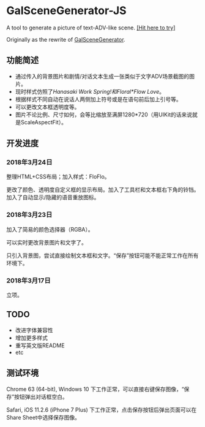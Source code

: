 # GalSceneGenerator-JS
A tool to generate a picture of text-ADV-like scene. [[Hit here to try]](http://hasuka.top/GalSceneGenerator-JS)

Originally as the rewrite of [GalSceneGenerator](https://github.com/HasukaPoi/GalSceneGenerator).

## 功能简述
- 通过传入的背景图片和剧情/对话文本生成一张类似于文字ADV场景截图的图片。
- 现时样式仿照了*Hanasaki Work Spring!*和*Floral\*Flow Love*。
- 根据样式不同自动在说话人两侧加上符号或是在语句前后加上引号等。
- 可以更改文本框透明度等。
- 图片不论比例、尺寸如何，会等比缩放至满屏1280*720（用UIKit的话来说就是ScaleAspectFit）。


## 开发进度
### 2018年3月24日
整理HTML+CSS布局；加入样式：FloFlo。

更改了颜色、透明度自定义框的显示布局。加入了工具栏和文本框右下角的铃铛。加入了自动显示/隐藏的语音重放图标。

### 2018年3月23日
加入了简易的颜色选择器（RGBA）。

可以实时更改背景图片和文字了。

只引入背景图，尝试直接绘制文本框和文字。“保存”按钮可能不能正常工作在所有环境下。

### 2018年3月17日
立项。

## TODO
- 改进字体兼容性
- 增加更多样式
- 重写英文版README
- etc

## 测试环境
Chrome 63 (64-bit), Windows 10 下工作正常，可以直接右键保存图像，“保存”按钮弹出对话框空白。

Safari, iOS 11.2.6 (iPhone 7 Plus) 下工作正常，点击保存按钮后弹出页面可以在Share Sheet中选择保存图像。
